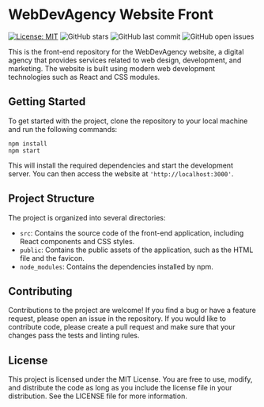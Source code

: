 # WebDevAgency Website Front
[![License: MIT](https://img.shields.io/badge/License-MIT-green.svg)](https://opensource.org/licenses/MIT)
![GitHub stars](https://img.shields.io/github/stars/enes-th/digital-agency-website?label=Stars)
![GitHub last commit](https://img.shields.io/github/last-commit/enes-th/digital-agency-website?label=Last%20Update)
![GitHub open issues](https://img.shields.io/github/issues/enes-th/digital-agency-website?label=Issues)

This is the front-end repository for the WebDevAgency website, a digital agency that provides services related to web design, development, and marketing. The website is built using modern web development technologies such as React and CSS modules.

## Getting Started
To get started with the project, clone the repository to your local machine and run the following commands:

```
npm install
npm start
```
This will install the required dependencies and start the development server. You can then access the website at `'http://localhost:3000'`.

## Project Structure
The project is organized into several directories:

* `src`: Contains the source code of the front-end application, including React components and CSS styles.
* `public`: Contains the public assets of the application, such as the HTML file and the favicon.
* `node_modules`: Contains the dependencies installed by npm.

## Contributing
Contributions to the project are welcome! If you find a bug or have a feature request, please open an issue in the repository. If you would like to contribute code, please create a pull request and make sure that your changes pass the tests and linting rules.

## License
This project is licensed under the MIT License. You are free to use, modify, and distribute the code as long as you include the license file in your distribution. See the LICENSE file for more information.
